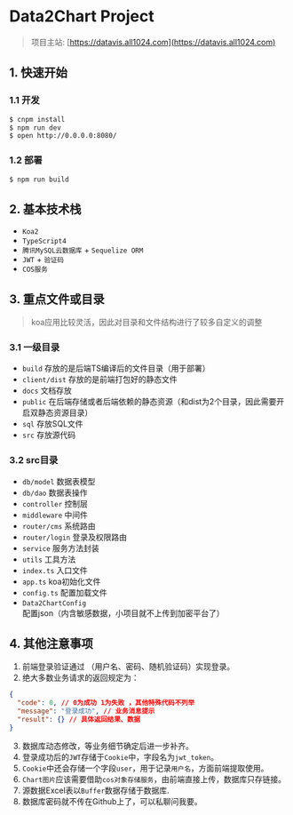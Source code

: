 # Data2Chart Project
> 项目主站: [https://datavis.all1024.com](https://datavis.all1024.com)
## 1. 快速开始

### 1.1 开发

```bash
$ cnpm install
$ npm run dev
$ open http://0.0.0.0:8080/
```

### 1.2 部署

```bash
$ npm run build
```

## 2. 基本技术栈

- `Koa2` 
- `TypeScript4`
- `腾讯MySQL云数据库` + `Sequelize ORM` 
- `JWT` + `验证码`
- `COS服务`

## 3. 重点文件或目录

> koa应用比较灵活，因此对目录和文件结构进行了较多自定义的调整

### 3.1 一级目录
- `build` 存放的是后端TS编译后的文件目录（用于部署）
- `client/dist` 存放的是前端打包好的静态文件 
- `docs` 文档存放
- `public` 在后端存储或者后端依赖的静态资源（和dist为2个目录，因此需要开启双静态资源目录）
- `sql` 存放SQL文件
- `src` 存放源代码

### 3.2 src目录
- `db/model` 数据表模型
- `db/dao` 数据表操作
- `controller` 控制层
- `middleware` 中间件
- `router/cms` 系统路由
- `router/login` 登录及权限路由
- `service` 服务方法封装
- `utils` 工具方法
- `index.ts` 入口文件
- `app.ts` koa初始化文件
- `config.ts` 配置加载文件
- `Data2ChartConfig` 配置json（内含敏感数据，小项目就不上传到加密平台了）

## 4. 其他注意事项
1. 前端登录验证通过 （用户名、密码、随机验证码）实现登录。
2. 绝大多数业务请求的返回规定为：
```json
{
  "code": 0, // 0为成功 1为失败 ，其他特殊代码不列举
  "message": "登录成功", // 业务消息提示
  "result": {} // 具体返回结果、数据
}
```
3. 数据库动态修改，等业务细节确定后进一步补齐。
4. 登录成功后的`JWT`存储于`Cookie`中，字段名为`jwt_token`。
5. `Cookie`中还会存储一个字段`user`，用于记录`用户名`，方面前端提取使用。
6. `Chart图片`应该需要借助`cos对象存储服务`，由前端直接上传，数据库只存链接。
7. 源数据Excel表以`Buffer`数据存储于数据库.
8. 数据库密码就不传在Github上了，可以私聊问我要。


